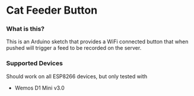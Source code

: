 # Cat Feeder Button
### What is this?
This is an Arduino sketch that provides a WiFi connected button that when
pushed will trigger a feed to be recorded on the server.

### Supported Devices
Should work on all ESP8266 devices, but only tested with
- Wemos D1 Mini v3.0
